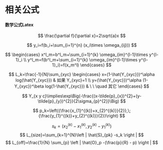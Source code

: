 # 相关公式

#### 数学公式Latex

$$
\frac{\partial f}{\partial x}=2\sqrt{a}x
$$

$$
y_i=f(b_i+\sum_{i=1}^{n} (x_i\times \omega_{ij}))
$$

$$
\begin{cases}
    x^l_m=b^l_m+\sum_{i=1}^{k} \omega_{im}^{l-1}\times y^{l-1}_i \\
    y^l_m=f(b^l_m+\sum_{i=1}^{k} \omega_{im}^{l-1}\times y^{l-1}_i)=f(x_m^l)
\end{cases}
$$

$$
L_k=\frac{-1}{N}\sum_{xyc}
\begin{cases}
     x=(1-\hat{Y_{xyc}})^\alpha log(\hat{Y_{xyc}}) & 如果 Y_{xyc}=1 \\
     y=(\hat{Y_{xyc}})^\alpha (1-Y_{xyc})^\beta log(1-\hat{Y_{xyc}}) & \ \ \quad 其它
\end{cases}
$$

$$
Y_{x y c}\implies\exp\Big(-\frac{(x-\tilde{p}_{x})^{2}+(y-\tilde{p}_{y})^{2}}{2\sigma_{p}^{2}}\Big)
$$

$$
p_k=\left({\frac{x_{1}^{(k)}+x_{2}^{(k)}}{2}},\;{\frac{y_{1}^{(k)}+y_{2}^{(k)}}{2}}\right)
$$

$$
s_k=(x_{2}^{(k)}-x_{1}^{(k)},y_{2}^{(k)}-y_{1}^{(k)})
$$
$$
L_{size}=\sum_{k=1}^{N}\left | \hat{S}_{pk} -s_k \right | 
$$
$$
L_{off}=\frac{1}{N} \sum_{p} \left | \hat{O}_p -(\frac{p}{R} - p) \right |
$$

